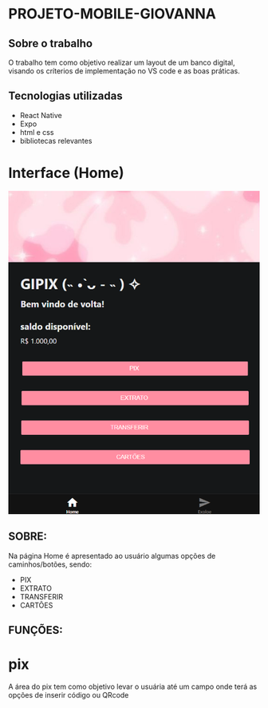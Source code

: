 # PROJETO-MOBILE-GIOVANNA
## Sobre o trabalho
 O trabalho tem como objetivo realizar um layout de um banco digital, visando os críterios de implementação no VS code e as boas práticas.

 ## Tecnologias utilizadas
 - React Native
 - Expo
 - html e css
 - bibliotecas relevantes

 # Interface (Home)
 <img src="assets\images\Home.1.png">

##  SOBRE:
Na página Home é apresentado ao usuário algumas opções de caminhos/botões, sendo:
 
  - PIX
  - EXTRATO
  - TRANSFERIR
  - CARTÕES

## FUNÇÕES:
# pix
A área do pix tem como objetivo levar o usuária até um campo onde terá as opções de inserir código ou QRcode
